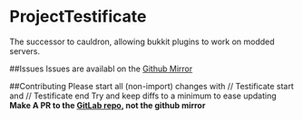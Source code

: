 ProjectTestificate
==================
The successor to cauldron, allowing bukkit plugins to work on modded servers.

##Issues
Issues are availabl on the [Github Mirror](https://github.com/ProjectTestificate/Testificate)

##Contributing
Please start all (non-import) changes with // Testificate start and // Testificate end
Try and keep diffs to a minimum to ease updating
**Make A PR to the [GitLab repo](http://git.techcable.net/ProjectTestificate/Testificate), not the github mirror**